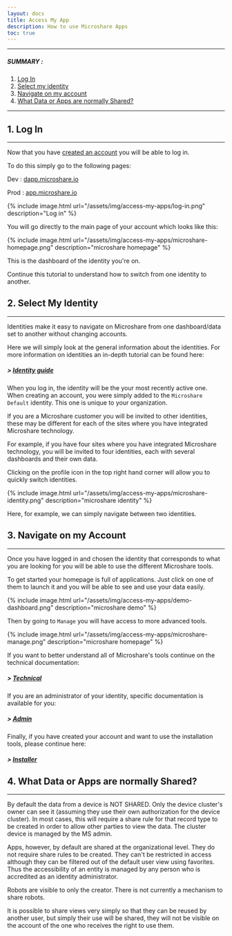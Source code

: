 ```yaml
---
layout: docs
title: Access My App
description: How to use Microshare Apps
toc: true
---
```


---------------------------------------

##### SUMMARY : 

1. [Log In](./#1-log-in)
2. [Select my identity](./#2-select-my-identity)
3. [Navigate on my account](./#3-navigate-on-my-account)
4. [What Data or Apps are normally Shared?](./#4-what-data-or-apps-are-normally-shared)

---------------------------------------


## 1. Log In
---------------------------------------

Now that you have [created an account](../create-an-account) you will be able to log in.

To do this simply go to the following pages: 

Dev : [dapp.microshare.io](https://dapp.microshare.io/login)

Prod : [app.microshare.io](https://app.microshare.io/login)

{% include image.html url="/assets/img/access-my-apps/log-in.png" description="Log in" %}

You will go directly to the main page of your account which looks like this: 

{% include image.html url="/assets/img/access-my-apps/microshare-homepage.png" description="microshare homepage" %}

This is the dashboard of the identity you're on. 

Continue this tutorial to understand how to switch from one identity to another. 

## 2. Select My Identity
---------------------------------------

Identities make it easy to navigate on Microshare from one dashboard/data set to another without changing accounts. 

Here we will simply look at the general information about the identities. For more information on identities an in-depth tutorial can be found here: 

##### > [Identity guide](../../../technical/microshare-platform-advanced/identity-guide)

When you log in, the identity will be the your most recently active one. 
When creating an account, you were simply added to the `Microshare Default` identity. This one is unique to your organization. 

If you are a Microshare customer you will be invited to other identities, these may be different for each of the sites where you have integrated Microshare technology. 

For example, if you have four sites where you have integrated Microshare technology, you will be invited to four identities, each with several dashboards and their own data.

Clicking on the profile icon in the top right hand corner will allow you to quickly switch identities.  

{% include image.html url="/assets/img/access-my-apps/microshare-identity.png" description="microshare identity" %}

Here, for example, we can simply navigate between two identities.


## 3. Navigate on my Account
---------------------------------------

Once you have logged in and chosen the identity that corresponds to what you are looking for you will be able to use the different Microshare tools. 

To get started your homepage is full of applications. Just click on one of them to launch it and you will be able to see and use your data easily.

{% include image.html url="/assets/img/access-my-apps/demo-dashboard.png" description="microshare demo" %}

Then by going to `Manage` you will have access to more advanced tools.  

{% include image.html url="/assets/img/access-my-apps/microshare-manage.png" description="microshare homepage" %}

If you want to better understand all of Microshare's tools continue on the technical documentation:

##### > [Technical](../../../technical/quick-start/overview)

If you are an administrator of your identity, specific documentation is available for you: 

##### > [Admin](/docs/2/admin/admin-management/overview/)

Finally, if you have created your account and want to use the installation tools, please continue here: 

##### > [Installer](/docs/2/installer/quick-start/overview/)


## 4. What Data or Apps are normally Shared?
---------------------------------------

By default the data from a device is NOT SHARED. Only the device cluster's owner can see it (assuming they use their own authorization for the device cluster). In most cases, this will require a share rule for that record type to be created in order to allow other parties to view the data. The cluster device is managed by the MS admin.

Apps, however, by default are shared at the organizational level. They do not require share rules to be created. They can't be restricted in access although they can be filtered out of the default user view using favorites. Thus the accessibility of an entity is managed by any person who is accredited as an identity administrator.

Robots are visible to only the creator. There is not currently a mechanism to share robots. 

It is possible to share views very simply so that they can be reused by another user, but simply their use will be shared, they will not be visible on the account of the one who receives the right to use them. 
